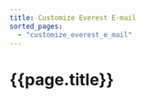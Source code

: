 ```yaml
---
title: Customize Everest E-mail
sorted_pages:
  - "customize_everest_e_mail"
---
```

# {{page.title}}
